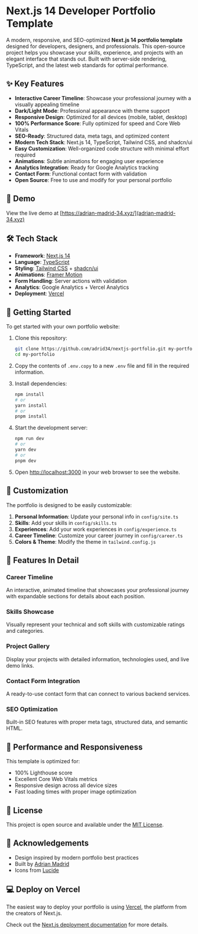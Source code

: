 # Next.js 14 Developer Portfolio Template

A modern, responsive, and SEO-optimized **Next.js 14 portfolio template** designed for developers, designers, and professionals. This open-source project helps you showcase your skills, experience, and projects with an elegant interface that stands out. Built with server-side rendering, TypeScript, and the latest web standards for optimal performance.

## ✨ Key Features

- **Interactive Career Timeline**: Showcase your professional journey with a visually appealing timeline
- **Dark/Light Mode**: Professional appearance with theme support
- **Responsive Design**: Optimized for all devices (mobile, tablet, desktop)
- **100% Performance Score**: Fully optimized for speed and Core Web Vitals
- **SEO-Ready**: Structured data, meta tags, and optimized content
- **Modern Tech Stack**: Next.js 14, TypeScript, Tailwind CSS, and shadcn/ui
- **Easy Customization**: Well-organized code structure with minimal effort required
- **Animations**: Subtle animations for engaging user experience
- **Analytics Integration**: Ready for Google Analytics tracking
- **Contact Form**: Functional contact form with validation
- **Open Source**: Free to use and modify for your personal portfolio

## 🚀 Demo

View the live demo at [https://adrian-madrid-34.xyz/](adrian-madrid-34.xyz)

## 🛠️ Tech Stack

- **Framework**: [Next.js 14](https://nextjs.org/)
- **Language**: [TypeScript](https://www.typescriptlang.org/)
- **Styling**: [Tailwind CSS](https://tailwindcss.com/) + [shadcn/ui](https://ui.shadcn.com/)
- **Animations**: [Framer Motion](https://www.framer.com/motion/)
- **Form Handling**: Server actions with validation
- **Analytics**: Google Analytics + Vercel Analytics
- **Deployment**: [Vercel](https://vercel.com)

## 🔧 Getting Started

To get started with your own portfolio website:

1. Clone this repository:

   ```bash
   git clone https://github.com/adrid34/nextjs-portfolio.git my-portfolio
   cd my-portfolio
   ```

2. Copy the contents of `.env.copy` to a new `.env` file and fill in the required information.

3. Install dependencies:

   ```bash
   npm install
   # or
   yarn install
   # or
   pnpm install
   ```

4. Start the development server:

   ```bash
   npm run dev
   # or
   yarn dev
   # or
   pnpm dev
   ```

5. Open [http://localhost:3000](http://localhost:3000) in your web browser to see the website.

## 🎨 Customization

The portfolio is designed to be easily customizable:

1. **Personal Information**: Update your personal info in `config/site.ts`
2. **Skills**: Add your skills in `config/skills.ts`
3. **Experiences**: Add your work experiences in `config/experience.ts`
4. **Career Timeline**: Customize your career journey in `config/career.ts`
6. **Colors & Theme**: Modify the theme in `tailwind.config.js`

## 🌟 Features In Detail

### Career Timeline

An interactive, animated timeline that showcases your professional journey with expandable sections for details about each position.

### Skills Showcase

Visually represent your technical and soft skills with customizable ratings and categories.

### Project Gallery

Display your projects with detailed information, technologies used, and live demo links.

### Contact Form Integration

A ready-to-use contact form that can connect to various backend services.

### SEO Optimization

Built-in SEO features with proper meta tags, structured data, and semantic HTML.

## 📱 Performance and Responsiveness

This template is optimized for:

- 100% Lighthouse score
- Excellent Core Web Vitals metrics
- Responsive design across all device sizes
- Fast loading times with proper image optimization

## 📄 License

This project is open source and available under the [MIT License](LICENSE).

## 🙏 Acknowledgements

- Design inspired by modern portfolio best practices
- Built by [Adrian Madrid](https://github.com/adrid34)
- Icons from [Lucide](https://lucide.dev/)

## 💻 Deploy on Vercel

The easiest way to deploy your portfolio is using [Vercel](https://vercel.com/new?utm_medium=default-template&filter=next.js&utm_source=create-next-app&utm_campaign=create-next-app-readme), the platform from the creators of Next.js.

Check out the [Next.js deployment documentation](https://nextjs.org/docs/deployment) for more details.
